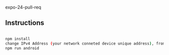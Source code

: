 expo-24-pull-req

## Instructions
```bash

npm install
change IPv4 Address (your network conneted device unique address), from config.js file
npm run android